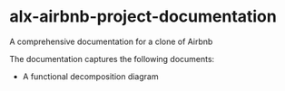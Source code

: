 # alx-airbnb-project-documentation

A comprehensive documentation for a clone of Airbnb

The documentation captures the following documents:
- A functional decomposition diagram